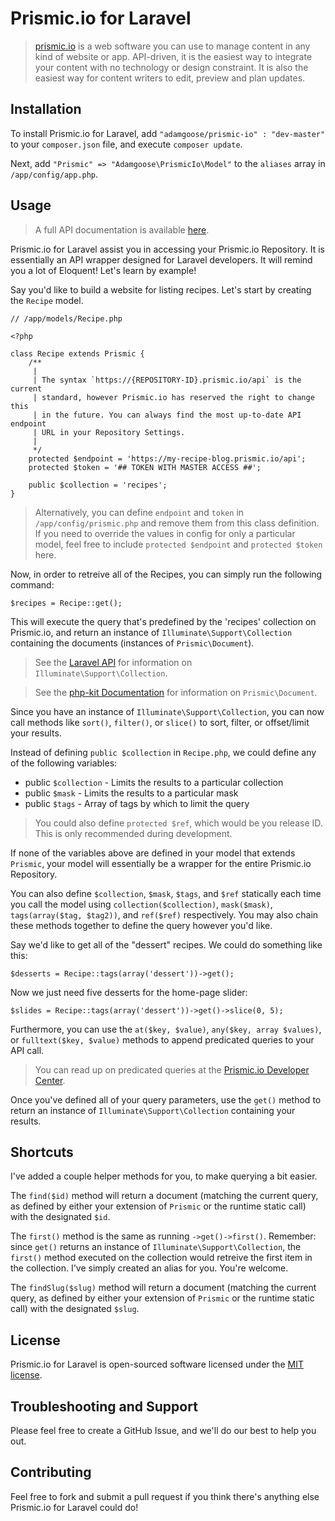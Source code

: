 # Prismic.io for Laravel

> [prismic.io](http://prismic.io) is a web software you can use to manage content in any kind of website or app. API-driven, it is the easiest way to integrate your content with no technology or design constraint. It is also the easiest way for content writers to edit, preview and plan updates.

## Installation

To install Prismic.io for Laravel, add `"adamgoose/prismic-io" : "dev-master"` to your `composer.json` file, and execute `composer update`.

Next, add `"Prismic" => "Adamgoose\PrismicIo\Model"` to the `aliases` array in `/app/config/app.php`.

## Usage

> A full API documentation is available [here](http://adamgoose.github.io/prismic-io/).

Prismic.io for Laravel assist you in accessing your Prismic.io Repository. It is essentially an API wrapper designed for Laravel developers. It will remind you a lot of Eloquent! Let's learn by example!

Say you'd like to build a website for listing recipes. Let's start by creating the `Recipe` model.

    // /app/models/Recipe.php

    <?php

    class Recipe extends Prismic {
        /**
         |
         | The syntax `https://{REPOSITORY-ID}.prismic.io/api` is the current
         | standard, however Prismic.io has reserved the right to change this
         | in the future. You can always find the most up-to-date API endpoint
         | URL in your Repository Settings.
         |
         */
        protected $endpoint = 'https://my-recipe-blog.prismic.io/api';
        protected $token = '## TOKEN WITH MASTER ACCESS ##';

        public $collection = 'recipes';
    }

> Alternatively, you can define `endpoint` and `token` in `/app/config/prismic.php` and remove them from this class definition. If you need to override the values in config for only a particular model, feel free to include `protected $endpoint` and `protected $token` here.

Now, in order to retreive all of the Recipes, you can simply run the following command:

    $recipes = Recipe::get();

This will execute the query that's predefined by the 'recipes' collection on Prismic.io, and return an instance of `Illuminate\Support\Collection` containing the documents (instances of `Prismic\Document`).

> See the [Laravel API](http://laravel.com/api/class-Illuminate.Support.Collection.html) for information on `Illuminate\Support\Collection`.

> See the [php-kit Documentation](https://github.com/prismicio/php-kit/blob/master/src/Prismic/Document.php) for information on `Prismic\Document`.

Since you have an instance of `Illuminate\Support\Collection`, you can now call methods like `sort()`, `filter()`, or `slice()` to sort, filter, or offset/limit your results.

Instead of defining `public $collection` in `Recipe.php`, we could define any of the following variables:

* public `$collection` - Limits the results to a particular collection
* public `$mask` - Limits the results to a particular mask
* public `$tags` - Array of tags by which to limit the query

> You could also define `protected $ref`, which would be you release ID. This is only recommended during development.

If none of the variables above are defined in your model that extends `Prismic`, your model will essentially be a wrapper for the entire Prismic.io Repository.

You can also define `$collection`, `$mask`, `$tags`, and `$ref` statically each time you call the model using `collection($collection)`, `mask($mask)`, `tags(array($tag, $tag2))`, and `ref($ref)` respectively. You may also chain these methods together to define the query however you'd like.

Say we'd like to get all of the "dessert" recipes. We could do something like this:

    $desserts = Recipe::tags(array('dessert'))->get();

Now we just need five desserts for the home-page slider:

    $slides = Recipe::tags(array('dessert'))->get()->slice(0, 5);

Furthermore, you can use the `at($key, $value)`, `any($key, array $values)`, or `fulltext($key, $value)` methods to append predicated queries to your API call.

> You can read up on predicated queries at the [Prismic.io Developer Center](https://developers.prismic.io/documentation/UjBe8bGIJ3EKtgBZ/api-documentation#predicate-based-queries).

Once you've defined all of your query parameters, use the `get()` method to return an instance of `Illuminate\Support\Collection` containing your results.

## Shortcuts

I've added a couple helper methods for you, to make querying a bit easier.

The `find($id)` method will return a document (matching the current query, as defined by either your extension of `Prismic` or the runtime static call) with the designated `$id`.

The `first()` method is the same as running `->get()->first()`. Remember: since `get()` returns an instance of `Illuminate\Support\Collection`, the `first()` method executed on the collection would retreive the first item in the collection. I've simply created an alias for you. You're welcome.

The `findSlug($slug)` method will return a document (matching the current query, as defined by either your extension of `Prismic` or the runtime static call) with the designated `$slug`.

## License

Prismic.io for Laravel is open-sourced software licensed under the [MIT license](http://opensource.org/licenses/MIT).

## Troubleshooting and Support

Please feel free to create a GitHub Issue, and we'll do our best to help you out.

## Contributing

Feel free to fork and submit a pull request if you think there's anything else Prismic.io for Laravel could do!